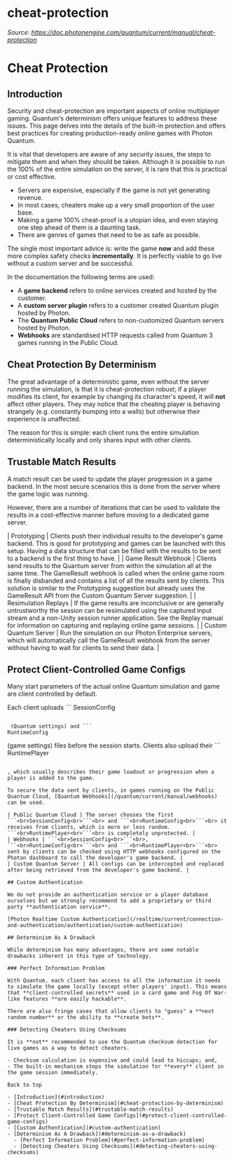 # cheat-protection

_Source: https://doc.photonengine.com/quantum/current/manual/cheat-protection_

# Cheat Protection

## Introduction

Security and cheat-protection are important aspects of online multiplayer gaming. Quantum's determinism offers unique features to address these issues. This page delves into the details of the built-in protection and offers best practices for creating production-ready online games with Photon Quantum.

It is vital that developers are aware of any security issues, the steps to mitigate them and when they should be taken. Although it is possible to run the 100% of the entire simulation on the server, it is rare that this is practical or cost effective.

- Servers are expensive, especially if the game is not yet generating revenue.
- In most cases, cheaters make up a very small proportion of the user base.
- Making a game 100% cheat-proof is a utopian idea, and even staying one step ahead of them is a daunting task.
- There are genres of games that need to be as safe as possible.

The single most important advice is: write the game **now** and add these more complex safety checks **incrementally**. It is perfectly viable to go live without a custom server and be successful.

In the documentation the following terms are used:

- A **game backend** refers to online services created and hosted by the customer.
- A **custom server plugin** refers to a customer created Quantum plugin hosted by Photon.
- The **Quantum Public Cloud** refers to non-customized Quantum servers hosted by Photon.
- **Webhooks** are standardised HTTP requests called from Quantum 3 games running in the Public Cloud.

## Cheat Protection By Determinism

The great advantage of a deterministic game, even without the server running the simulation, is that it is cheat-protection robust; if a player modifies its client, for example by changing its character's speed, it will **not** affect other players. They may notice that the cheating player is behaving strangely (e.g. constantly bumping into a walls) but otherwise their experience is unaffected.

The reason for this is simple: each client runs the entire simulation deterministically locally and only shares input with other clients.

## Trustable Match Results

A match result can be used to update the player progression in a game backend. In the most secure scenarios this is done from the server where the game logic was running.

However, there are a number of iterations that can be used to validate the results in a cost-effective manner before moving to a dedicated game server.

| Prototyping | Clients push their individual results to the developer's game backend. This is good for prototyping and games can be launched with this setup. Having a data structure that can be filled with the results to be sent to a backend is the first thing to have. |
| Game Result Webhook | Clients send results to the Quantum server from within the simulation all at the same time. The GameResult webhook is called when the online game room is finally disbanded and contains a list of all the results sent by clients. This solution is similar to the Prototyping suggestion but already uses the GameResult API from the Custom Quantum Server suggestion. |
| Resimulation Replays | If the game results are inconclusive or are generally untrustworthy the session can be resimulated using the captured input stream and a non-Unity session runner application. See the Replay manual for information on capturing and replaying online game sessions. |
| Custom Quantum Server | Run the simulation on our Photon Enterprise servers, which will automatically call the GameResult webhook from the server without having to wait for clients to send their data. |

## Protect Client-Controlled Game Configs

Many start parameters of the actual online Quantum simulation and game are client controlled by default.

Each client uploads ```
SessionConfig
```

 (Quantum settings) and ```
RuntimeConfig
```

(game settings) files before the session starts. Clients also upload their ```
RuntimePlayer
```

, which usually describes their game loadout or progression when a player is added to the game.

To secure the data sent by clients, in games running on the Public Quantum Cloud, [Quantum Webhooks](/quantum/current/manual/webhooks) can be used.

| Public Quantum Cloud | The server chooses the first ```<br>SessionConfig<br>```<br> and ```<br>RuntimeConfig<br>```<br> it receives from clients, which is more or less random. ```<br>RuntimePlayer<br>```<br> is completely unprotected. |
| Webhooks | ```<br>SessionConfig<br>```<br>, ```<br>RuntimeConfig<br>```<br> and ```<br>RuntimePlayer<br>```<br> sent by clients can be checked using HTTP webhooks configured on the Photon dashboard to call the developer's game backend. |
| Custom Quantum Server | All configs can be intercepted and replaced after being retrieved from the developer's game backend. |

## Custom Authentication

We do not provide an authentication service or a player database ourselves but we strongly recommend to add a proprietary or third party **authentication service**.

[Photon Realtime Custom Authentication](/realtime/current/connection-and-authentication/authentication/custom-authentication)

## Determinism As A Drawback

While determinism has many advantages, there are some notable drawbacks inherent in this type of technology.

### Perfect Information Problem

With Quantum, each client has access to all the information it needs to simulate the game locally (except other players' input). This means that **client-controlled secrets** used in a card game and Fog Of War-like features **are easily hackable**.

There are also fringe cases that allow clients to "guess" a **next random number** or the ability to **create bots**.

### Detecting Cheaters Using Checksums

It is **not** recommended to use the Quantum checksum detection for live games as a way to detect cheaters.

- Checksum calculation is expensive and could lead to hiccups; and,
- The built-in mechanism stops the simulation for **every** client in the game session immediately.

Back to top

- [Introduction](#introduction)
- [Cheat Protection By Determinism](#cheat-protection-by-determinism)
- [Trustable Match Results](#trustable-match-results)
- [Protect Client-Controlled Game Configs](#protect-client-controlled-game-configs)
- [Custom Authentication](#custom-authentication)
- [Determinism As A Drawback](#determinism-as-a-drawback)
  - [Perfect Information Problem](#perfect-information-problem)
  - [Detecting Cheaters Using Checksums](#detecting-cheaters-using-checksums)